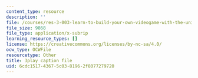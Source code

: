 ```yaml
---
content_type: resource
description: ''
file: /courses/res-3-003-learn-to-build-your-own-videogame-with-the-unity-game-engine-and-microsoft-kinect-january-iap-2017/6cdc151743675c0381962f8077279720_Ksl0Vp4jhmA.vtt
file_size: 9868
file_type: application/x-subrip
learning_resource_types: []
license: https://creativecommons.org/licenses/by-nc-sa/4.0/
ocw_type: OCWFile
resourcetype: Other
title: 3play caption file
uid: 6cdc1517-4367-5c03-8196-2f8077279720
---
```


